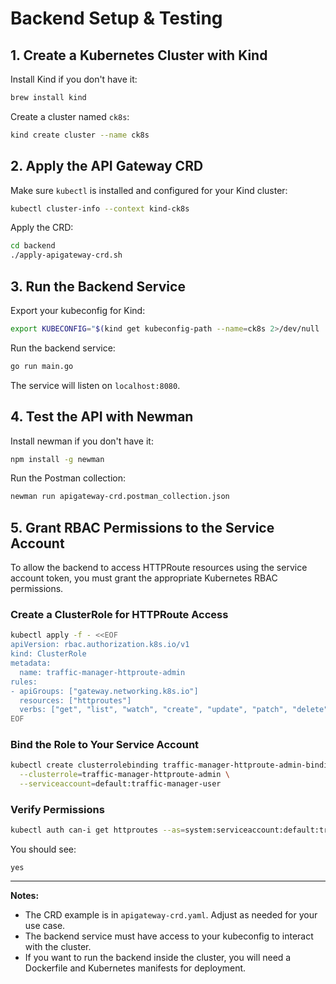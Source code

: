 # Backend Setup & Testing

## 1. Create a Kubernetes Cluster with Kind

Install Kind if you don't have it:
```sh
brew install kind
```

Create a cluster named `ck8s`:
```sh
kind create cluster --name ck8s
```

## 2. Apply the API Gateway CRD

Make sure `kubectl` is installed and configured for your Kind cluster:
```sh
kubectl cluster-info --context kind-ck8s
```

Apply the CRD:
```sh
cd backend
./apply-apigateway-crd.sh
```

## 3. Run the Backend Service

Export your kubeconfig for Kind:
```sh
export KUBECONFIG="$(kind get kubeconfig-path --name=ck8s 2>/dev/null || kind get kubeconfig --name=ck8s)"
```

Run the backend service:
```sh
go run main.go
```

The service will listen on `localhost:8080`.

## 4. Test the API with Newman

Install newman if you don't have it:
```sh
npm install -g newman
```

Run the Postman collection:
```sh
newman run apigateway-crd.postman_collection.json
```

## 5. Grant RBAC Permissions to the Service Account

To allow the backend to access HTTPRoute resources using the service account token, you must grant the appropriate Kubernetes RBAC permissions.

### Create a ClusterRole for HTTPRoute Access
```sh
kubectl apply -f - <<EOF
apiVersion: rbac.authorization.k8s.io/v1
kind: ClusterRole
metadata:
  name: traffic-manager-httproute-admin
rules:
- apiGroups: ["gateway.networking.k8s.io"]
  resources: ["httproutes"]
  verbs: ["get", "list", "watch", "create", "update", "patch", "delete"]
EOF
```

### Bind the Role to Your Service Account
```sh
kubectl create clusterrolebinding traffic-manager-httproute-admin-binding \
  --clusterrole=traffic-manager-httproute-admin \
  --serviceaccount=default:traffic-manager-user
```

### Verify Permissions
```sh
kubectl auth can-i get httproutes --as=system:serviceaccount:default:traffic-manager-user
```
You should see:
```
yes
```

---

**Notes:**
- The CRD example is in `apigateway-crd.yaml`. Adjust as needed for your use case.
- The backend service must have access to your kubeconfig to interact with the cluster.
- If you want to run the backend inside the cluster, you will need a Dockerfile and Kubernetes manifests for deployment.
